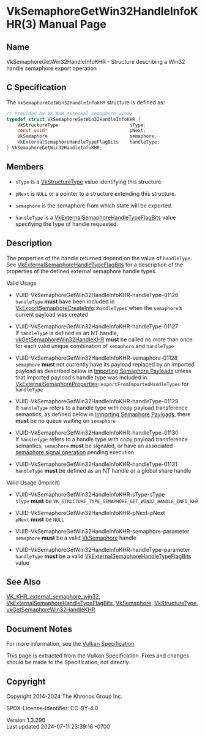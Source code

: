 # VkSemaphoreGetWin32HandleInfoKHR(3) Manual Page

## Name

VkSemaphoreGetWin32HandleInfoKHR - Structure describing a Win32 handle
semaphore export operation



## <a href="#_c_specification" class="anchor"></a>C Specification

The `VkSemaphoreGetWin32HandleInfoKHR` structure is defined as:

``` c
// Provided by VK_KHR_external_semaphore_win32
typedef struct VkSemaphoreGetWin32HandleInfoKHR {
    VkStructureType                          sType;
    const void*                              pNext;
    VkSemaphore                              semaphore;
    VkExternalSemaphoreHandleTypeFlagBits    handleType;
} VkSemaphoreGetWin32HandleInfoKHR;
```

## <a href="#_members" class="anchor"></a>Members

- `sType` is a [VkStructureType](https://registry.khronos.org/vulkan/specs/1.3-extensions/man/html/VkStructureType.html) value identifying
  this structure.

- `pNext` is `NULL` or a pointer to a structure extending this
  structure.

- `semaphore` is the semaphore from which state will be exported.

- `handleType` is a
  [VkExternalSemaphoreHandleTypeFlagBits](https://registry.khronos.org/vulkan/specs/1.3-extensions/man/html/VkExternalSemaphoreHandleTypeFlagBits.html)
  value specifying the type of handle requested.

## <a href="#_description" class="anchor"></a>Description

The properties of the handle returned depend on the value of
`handleType`. See
[VkExternalSemaphoreHandleTypeFlagBits](https://registry.khronos.org/vulkan/specs/1.3-extensions/man/html/VkExternalSemaphoreHandleTypeFlagBits.html)
for a description of the properties of the defined external semaphore
handle types.

Valid Usage

- <a href="#VUID-VkSemaphoreGetWin32HandleInfoKHR-handleType-01126"
  id="VUID-VkSemaphoreGetWin32HandleInfoKHR-handleType-01126"></a>
  VUID-VkSemaphoreGetWin32HandleInfoKHR-handleType-01126  
  `handleType` **must** have been included in
  [VkExportSemaphoreCreateInfo](https://registry.khronos.org/vulkan/specs/1.3-extensions/man/html/VkExportSemaphoreCreateInfo.html)::`handleTypes`
  when the `semaphore`’s current payload was created

- <a href="#VUID-VkSemaphoreGetWin32HandleInfoKHR-handleType-01127"
  id="VUID-VkSemaphoreGetWin32HandleInfoKHR-handleType-01127"></a>
  VUID-VkSemaphoreGetWin32HandleInfoKHR-handleType-01127  
  If `handleType` is defined as an NT handle,
  [vkGetSemaphoreWin32HandleKHR](https://registry.khronos.org/vulkan/specs/1.3-extensions/man/html/vkGetSemaphoreWin32HandleKHR.html)
  **must** be called no more than once for each valid unique combination
  of `semaphore` and `handleType`

- <a href="#VUID-VkSemaphoreGetWin32HandleInfoKHR-semaphore-01128"
  id="VUID-VkSemaphoreGetWin32HandleInfoKHR-semaphore-01128"></a>
  VUID-VkSemaphoreGetWin32HandleInfoKHR-semaphore-01128  
  `semaphore` **must** not currently have its payload replaced by an
  imported payload as described below in <a
  href="https://registry.khronos.org/vulkan/specs/1.3-extensions/html/vkspec.html#synchronization-semaphores-importing"
  target="_blank" rel="noopener">Importing Semaphore Payloads</a> unless
  that imported payload’s handle type was included in
  [VkExternalSemaphoreProperties](https://registry.khronos.org/vulkan/specs/1.3-extensions/man/html/VkExternalSemaphoreProperties.html)::`exportFromImportedHandleTypes`
  for `handleType`

- <a href="#VUID-VkSemaphoreGetWin32HandleInfoKHR-handleType-01129"
  id="VUID-VkSemaphoreGetWin32HandleInfoKHR-handleType-01129"></a>
  VUID-VkSemaphoreGetWin32HandleInfoKHR-handleType-01129  
  If `handleType` refers to a handle type with copy payload transference
  semantics, as defined below in <a
  href="https://registry.khronos.org/vulkan/specs/1.3-extensions/html/vkspec.html#synchronization-semaphores-importing"
  target="_blank" rel="noopener">Importing Semaphore Payloads</a>, there
  **must** be no queue waiting on `semaphore`

- <a href="#VUID-VkSemaphoreGetWin32HandleInfoKHR-handleType-01130"
  id="VUID-VkSemaphoreGetWin32HandleInfoKHR-handleType-01130"></a>
  VUID-VkSemaphoreGetWin32HandleInfoKHR-handleType-01130  
  If `handleType` refers to a handle type with copy payload transference
  semantics, `semaphore` **must** be signaled, or have an associated <a
  href="https://registry.khronos.org/vulkan/specs/1.3-extensions/html/vkspec.html#synchronization-semaphores-signaling"
  target="_blank" rel="noopener">semaphore signal operation</a> pending
  execution

- <a href="#VUID-VkSemaphoreGetWin32HandleInfoKHR-handleType-01131"
  id="VUID-VkSemaphoreGetWin32HandleInfoKHR-handleType-01131"></a>
  VUID-VkSemaphoreGetWin32HandleInfoKHR-handleType-01131  
  `handleType` **must** be defined as an NT handle or a global share
  handle

Valid Usage (Implicit)

- <a href="#VUID-VkSemaphoreGetWin32HandleInfoKHR-sType-sType"
  id="VUID-VkSemaphoreGetWin32HandleInfoKHR-sType-sType"></a>
  VUID-VkSemaphoreGetWin32HandleInfoKHR-sType-sType  
  `sType` **must** be
  `VK_STRUCTURE_TYPE_SEMAPHORE_GET_WIN32_HANDLE_INFO_KHR`

- <a href="#VUID-VkSemaphoreGetWin32HandleInfoKHR-pNext-pNext"
  id="VUID-VkSemaphoreGetWin32HandleInfoKHR-pNext-pNext"></a>
  VUID-VkSemaphoreGetWin32HandleInfoKHR-pNext-pNext  
  `pNext` **must** be `NULL`

- <a href="#VUID-VkSemaphoreGetWin32HandleInfoKHR-semaphore-parameter"
  id="VUID-VkSemaphoreGetWin32HandleInfoKHR-semaphore-parameter"></a>
  VUID-VkSemaphoreGetWin32HandleInfoKHR-semaphore-parameter  
  `semaphore` **must** be a valid [VkSemaphore](https://registry.khronos.org/vulkan/specs/1.3-extensions/man/html/VkSemaphore.html) handle

- <a href="#VUID-VkSemaphoreGetWin32HandleInfoKHR-handleType-parameter"
  id="VUID-VkSemaphoreGetWin32HandleInfoKHR-handleType-parameter"></a>
  VUID-VkSemaphoreGetWin32HandleInfoKHR-handleType-parameter  
  `handleType` **must** be a valid
  [VkExternalSemaphoreHandleTypeFlagBits](https://registry.khronos.org/vulkan/specs/1.3-extensions/man/html/VkExternalSemaphoreHandleTypeFlagBits.html)
  value

## <a href="#_see_also" class="anchor"></a>See Also

[VK_KHR_external_semaphore_win32](https://registry.khronos.org/vulkan/specs/1.3-extensions/man/html/VK_KHR_external_semaphore_win32.html),
[VkExternalSemaphoreHandleTypeFlagBits](https://registry.khronos.org/vulkan/specs/1.3-extensions/man/html/VkExternalSemaphoreHandleTypeFlagBits.html),
[VkSemaphore](https://registry.khronos.org/vulkan/specs/1.3-extensions/man/html/VkSemaphore.html),
[VkStructureType](https://registry.khronos.org/vulkan/specs/1.3-extensions/man/html/VkStructureType.html),
[vkGetSemaphoreWin32HandleKHR](https://registry.khronos.org/vulkan/specs/1.3-extensions/man/html/vkGetSemaphoreWin32HandleKHR.html)

## <a href="#_document_notes" class="anchor"></a>Document Notes

For more information, see the <a
href="https://registry.khronos.org/vulkan/specs/1.3-extensions/html/vkspec.html#VkSemaphoreGetWin32HandleInfoKHR"
target="_blank" rel="noopener">Vulkan Specification</a>

This page is extracted from the Vulkan Specification. Fixes and changes
should be made to the Specification, not directly.

## <a href="#_copyright" class="anchor"></a>Copyright

Copyright 2014-2024 The Khronos Group Inc.

SPDX-License-Identifier: CC-BY-4.0

Version 1.3.290  
Last updated 2024-07-11 23:39:16 -0700
